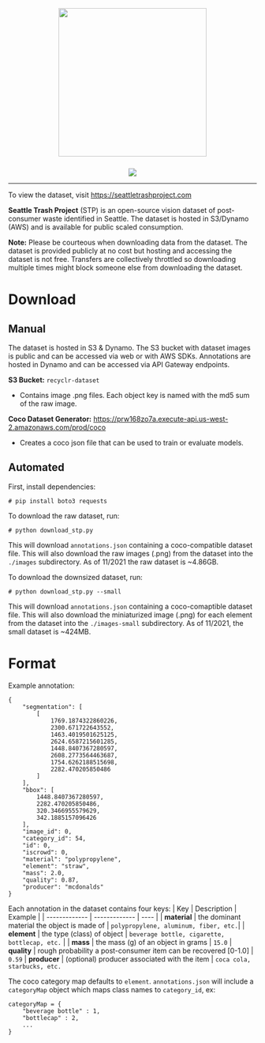 <p align="center">
<img src="https://seattletrashproject.com/img/stp-black.png" style="padding: 10px" width="300">
</p>

<center>
<img src="https://s3.us-west-2.amazonaws.com/seattletrashproject.com/4.png">
</center>

---

To view the dataset, visit https://seattletrashproject.com

**Seattle Trash Project** (STP) is an open-source vision dataset of post-consumer waste identified in Seattle. The dataset is hosted in S3/Dynamo (AWS) and is available for public scaled consumption.

**Note:** Please be courteous when downloading data from the dataset. The dataset is provided publicly at no cost but hosting and accessing the dataset is not free. Transfers are collectively throttled so downloading multiple times might block someone else from downloading the dataset.

# Download

## Manual

The dataset is hosted in S3 & Dynamo. The S3 bucket with dataset images is public and can be accessed via web or with AWS SDKs. Annotations are hosted in Dynamo and can be accessed via API Gateway endpoints.

**S3 Bucket:** `recyclr-dataset`
- Contains image .png files. Each object key is named with the md5 sum of the raw image.

**Coco Dataset Generator:** https://prw168zo7a.execute-api.us-west-2.amazonaws.com/prod/coco
- Creates a coco json file that can be used to train or evaluate models.

## Automated
First, install dependencies:

```
# pip install boto3 requests
```

To download the raw dataset, run:

```
# python download_stp.py
```

This will download `annotations.json` containing a coco-compatible dataset file. This will also download the raw images (.png) from the dataset into the `./images` subdirectory. As of 11/2021 the raw dataset is ~4.86GB.

To download the downsized dataset, run:
```
# python download_stp.py --small
```

This will download `annotations.json` containing a coco-comaptible dataset file. This will also download the miniaturized image (.png) for each element from the dataset into the `./images-small` subdirectory. As of 11/2021, the small dataset is ~424MB.

# Format

Example annotation:
```
{
    "segmentation": [
        [
            1769.1874322860226,
            2300.671722643552,
            1463.4019501625125,
            2624.6587215601285,
            1448.8407367280597,
            2608.2773564463687,
            1754.6262188515698,
            2282.470205850486
        ]
    ],
    "bbox": [
        1448.8407367280597,
        2282.470205850486,
        320.3466955579629,
        342.1885157096426
    ],
    "image_id": 0,
    "category_id": 54,
    "id": 0,
    "iscrowd": 0,
    "material": "polypropylene",
    "element": "straw",
    "mass": 2.0,
    "quality": 0.87,
    "producer": "mcdonalds"
}
```

Each annotation in the dataset contains four keys:
| Key  | Description | Example |
| ------------- | ------------- | ---- |
| **material**  | the dominant material the object is made of  | `polypropylene, aluminum, fiber, etc.`|
| **element** | the type (class) of object | `beverage bottle, cigarette, bottlecap, etc.` |
| **mass** | the mass (g) of an object in grams | `15.0`
| **quality** | rough probability a post-consumer item can be recovered [0-1.0] | `0.59`
| **producer** | (optional) producer associated with the item | `coca cola, starbucks, etc.`


The coco category map defaults to `element`. `annotations.json` will include a `categoryMap` object which maps class names to `category_id`, ex: 

```
categoryMap = {
    "beverage bottle" : 1,
    "bottlecap" : 2,
    ...
}
```
